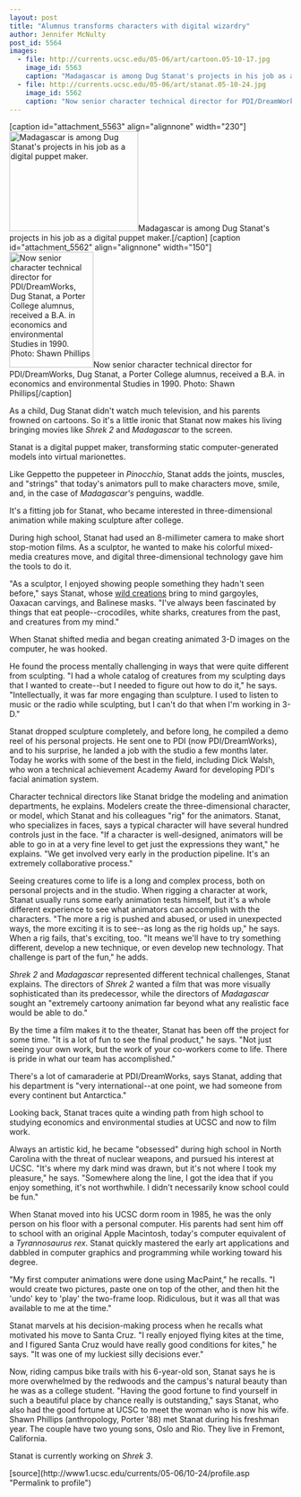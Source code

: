 ```yaml
---
layout: post
title: "Alumnus transforms characters with digital wizardry"
author: Jennifer McNulty
post_id: 5564
images:
  - file: http://currents.ucsc.edu/05-06/art/cartoon.05-10-17.jpg
    image_id: 5563
    caption: "Madagascar is among Dug Stanat's projects in his job as a digital puppet maker."
  - file: http://currents.ucsc.edu/05-06/art/stanat.05-10-24.jpg
    image_id: 5562
    caption: "Now senior character technical director for PDI/DreamWorks, Dug Stanat, a Porter College alumnus, received a B.A. in economics and environmental Studies in 1990. Photo: Shawn Phillips"
---
```


[caption id="attachment_5563" align="alignnone" width="230"]<a href="http://localhost/mysite/wp-content/uploads/2005/10/cartoon.05-10-17.jpg"><img class="size-full wp-image-5563" src="http://localhost/mysite/wp-content/uploads/2005/10/cartoon.05-10-17.jpg" alt="Madagascar is among Dug Stanat's projects in his job as a digital puppet maker." width="230" height="178" /></a>Madagascar is among Dug Stanat's projects in his job as a digital puppet maker.[/caption]
[caption id="attachment_5562" align="alignnone" width="150"]<a href="http://localhost/mysite/wp-content/uploads/2005/10/stanat.05-10-24.jpg"><img class="size-full wp-image-5562" src="http://localhost/mysite/wp-content/uploads/2005/10/stanat.05-10-24.jpg" alt="Now senior character technical director for PDI/DreamWorks, Dug Stanat, a Porter College alumnus, received a B.A. in economics and environmental Studies in 1990. Photo: Shawn Phillips" width="150" height="206" /></a>Now senior character technical director for PDI/DreamWorks, Dug Stanat, a Porter College alumnus, received a B.A. in economics and environmental Studies in 1990. Photo: Shawn Phillips[/caption]
<a name="content" id="content"></a>
<p>
  As a child, Dug Stanat didn't watch much television, and his parents frowned on cartoons. So it's a little ironic that Stanat now makes his living bringing movies like <i>Shrek 2</i> and <i>Madagascar</i> to the screen.
</p>
<p>
  Stanat is a digital puppet maker, transforming static computer-generated models into virtual marionettes.
</p>
<p>
  Like Geppetto the puppeteer in <i>Pinocchio</i>, Stanat adds the joints, muscles, and "strings" that today's animators pull to make characters move, smile, and, in the case of <i>Madagascar's</i> penguins, waddle.
</p>
<p>
  It's a fitting job for Stanat, who became interested in three-dimensional animation while making sculpture after college.
</p>
<p>
  During high school, Stanat had used an 8-millimeter camera to make short stop-motion films. As a sculptor, he wanted to make his colorful mixed-media creatures move, and digital three-dimensional technology gave him the tools to do it.
</p>
<p>
  "As a sculptor, I enjoyed showing people something they hadn't seen before," says Stanat, whose <a href="http://www.dugosaurus.com/">wild creations</a> bring to mind gargoyles, Oaxacan carvings, and Balinese masks. "I've always been fascinated by things that eat people--crocodiles, white sharks, creatures from the past, and creatures from my mind."
</p>
<p>
  When Stanat shifted media and began creating animated 3-D images on the computer, he was hooked.
</p>
<p>
  He found the process mentally challenging in ways that were quite different from sculpting. "I had a whole catalog of creatures from my sculpting days that I wanted to create--but I needed to figure out how to do it," he says. "Intellectually, it was far more engaging than sculpture. I used to listen to music or the radio while sculpting, but I can't do that when I'm working in 3-D."
</p>
<p>
  Stanat dropped sculpture completely, and before long, he compiled a demo reel of his personal projects. He sent one to PDI (now PDI/DreamWorks), and to his surprise, he landed a job with the studio a few months later. Today he works with some of the best in the field, including Dick Walsh, who won a technical achievement Academy Award for developing PDI's facial animation system.
</p>
<p>
  Character technical directors like Stanat bridge the modeling and animation departments, he explains. Modelers create the three-dimensional character, or model, which Stanat and his colleagues "rig" for the animators. Stanat, who specializes in faces, says a typical character will have several hundred controls just in the face. "If a character is well-designed, animators will be able to go in at a very fine level to get just the expressions they want," he explains. "We get involved very early in the production pipeline. It's an extremely collaborative process."
</p>
<p>
  Seeing creatures come to life is a long and complex process, both on personal projects and in the studio. When rigging a character at work, Stanat usually runs some early animation tests himself, but it's a whole different experience to see what animators can accomplish with the characters. "The more a rig is pushed and abused, or used in unexpected ways, the more exciting it is to see--as long as the rig holds up," he says. When a rig fails, that's exciting, too. "It means we'll have to try something different, develop a new technique, or even develop new technology. That challenge is part of the fun," he adds.
</p>
<p>
  <i>Shrek 2</i> and <i>Madagascar</i> represented different technical challenges, Stanat explains. The directors of <i>Shrek 2</i> wanted a film that was more visually sophisticated than its predecessor, while the directors of <i>Madagascar</i> sought an "extremely cartoony animation far beyond what any realistic face would be able to do."
</p>
<p>
  By the time a film makes it to the theater, Stanat has been off the project for some time. "It is a lot of fun to see the final product," he says. "Not just seeing your own work, but the work of your co-workers come to life. There is pride in what our team has accomplished."
</p>
<p>
  There's a lot of camaraderie at PDI/DreamWorks, says Stanat, adding that his department is "very international--at one point, we had someone from every continent but Antarctica."
</p>
<p>
  Looking back, Stanat traces quite a winding path from high school to studying economics and environmental studies at UCSC and now to film work.
</p>
<p>
  Always an artistic kid, he became "obsessed" during high school in North Carolina with the threat of nuclear weapons, and pursued his interest at UCSC. "It's where my dark mind was drawn, but it's not where I took my pleasure," he says. "Somewhere along the line, I got the idea that if you enjoy something, it's not worthwhile. I didn't necessarily know school could be fun."
</p>
<p>
  When Stanat moved into his UCSC dorm room in 1985, he was the only person on his floor with a personal computer. His parents had sent him off to school with an original Apple Macintosh, today's computer equivalent of a <i>Tyrannosaurus rex</i>. Stanat quickly mastered the early art applications and dabbled in computer graphics and programming while working toward his degree.
</p>
<p>
  "My first computer animations were done using MacPaint," he recalls. "I would create two pictures, paste one on top of the other, and then hit the 'undo' key to 'play' the two-frame loop. Ridiculous, but it was all that was available to me at the time."
</p>
<p>
  Stanat marvels at his decision-making process when he recalls what motivated his move to Santa Cruz. "I really enjoyed flying kites at the time, and I figured Santa Cruz would have really good conditions for kites," he says. "It was one of my luckiest silly decisions ever."
</p>
<p>
  Now, riding campus bike trails with his 6-year-old son, Stanat says he is more overwhelmed by the redwoods and the campus's natural beauty than he was as a college student. "Having the good fortune to find yourself in such a beautiful place by chance really is outstanding," says Stanat, who also had the good fortune at UCSC to meet the woman who is now his wife. Shawn Phillips (anthropology, Porter '88) met Stanat during his freshman year. The couple have two young sons, Oslo and Rio. They live in Fremont, California.
</p>
<p>
  Stanat is currently working on <i>Shrek 3</i>.
</p>
<form>
  <input name="t1" size="-1" type="hidden">
</form>




</p>
[source](http://www1.ucsc.edu/currents/05-06/10-24/profile.asp "Permalink to profile")
